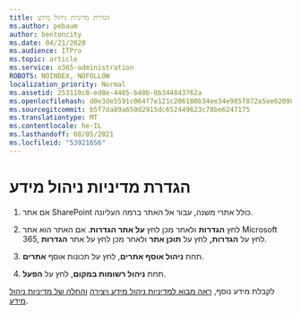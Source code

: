 ```yaml
---
title: הגדרת מדיניות ניהול מידע
ms.author: pebaum
author: bentoncity
ms.date: 04/21/2020
ms.audience: ITPro
ms.topic: article
ms.service: o365-administration
ROBOTS: NOINDEX, NOFOLLOW
localization_priority: Normal
ms.assetid: 253110c8-ed8e-4485-b40b-0b344843762a
ms.openlocfilehash: d0e3de5591c064f7e121c206180b34ee34e985f872a5ee6209889ecad6eaa32c
ms.sourcegitcommit: b5f7da89a650d2915dc652449623c78be6247175
ms.translationtype: MT
ms.contentlocale: he-IL
ms.lasthandoff: 08/05/2021
ms.locfileid: "53921656"
---
```

# <a name="set-up-information-management-policies"></a>הגדרת מדיניות ניהול מידע

1. אם אתר SharePoint כולל אתרי משנה, עבור אל האתר ברמה העליונה.
    
2. לחץ **הגדרות** ולאחר מכן לחץ **על אתר הגדרות**. אם האתר הוא אתר Microsoft 365, לחץ על **הגדרות,** לחץ על **תוכן אתר** ולאחר מכן לחץ על אתר **הגדרות**.
    
3. תחת **ניהול אוסף אתרים**, לחץ על תכונות אוסף **אתרים**.
    
4. תחת **ניהול רשומות במקום**, לחץ על **הפעל**.
    
לקבלת מידע נוסף, [ראה מבוא למדיניות ניהול מידע ויצירה](https://go.microsoft.com/fwlink/?linkid=404239) [והחלה של מדיניות ניהול מידע](https://go.microsoft.com/fwlink/?linkid=2003916).
  

